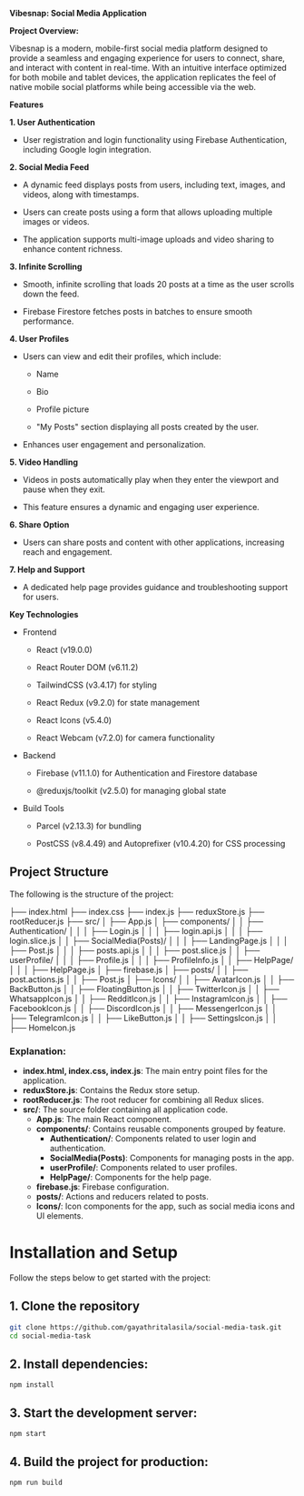 **Vibesnap: Social Media Application**

**Project Overview:**

Vibesnap is a modern, mobile-first social media platform designed to provide a seamless and engaging experience for users to connect, share, and interact with content in real-time. With an intuitive interface optimized for both mobile and tablet devices, the application replicates the feel of native mobile social platforms while being accessible via the web.

**Features**

**1. User Authentication**

- User registration and login functionality using Firebase Authentication, including Google login integration.

**2. Social Media Feed**

- A dynamic feed displays posts from users, including text, images, and videos, along with timestamps.

- Users can create posts using a form that allows uploading multiple images or videos.

- The application supports multi-image uploads and video sharing to enhance content richness.

**3. Infinite Scrolling**

- Smooth, infinite scrolling that loads 20 posts at a time as the user scrolls down the feed.

- Firebase Firestore fetches posts in batches to ensure smooth performance.

**4. User Profiles**

- Users can view and edit their profiles, which include:

   - Name

    - Bio

    - Profile picture

    - "My Posts" section displaying all posts created by the user.

- Enhances user engagement and personalization.

**5. Video Handling**

- Videos in posts automatically play when they enter the viewport and pause when they exit.

- This feature ensures a dynamic and engaging user experience.

**6. Share Option**

- Users can share posts and content with other applications, increasing reach and engagement.

**7. Help and Support**

- A dedicated help page provides guidance and troubleshooting support for users.

**Key Technologies**

- Frontend

    - React (v19.0.0)

    - React Router DOM (v6.11.2)

    - TailwindCSS (v3.4.17) for styling

    - React Redux (v9.2.0) for state management

    - React Icons (v5.4.0)

    - React Webcam (v7.2.0) for camera functionality

- Backend

    - Firebase (v11.1.0) for Authentication and Firestore database

    - @reduxjs/toolkit (v2.5.0) for managing global state

- Build Tools

    - Parcel (v2.13.3) for bundling

    - PostCSS (v8.4.49) and Autoprefixer (v10.4.20) for CSS processing

## Project Structure

The following is the structure of the project:

├── index.html ├── index.css ├── index.js ├── reduxStore.js ├── rootReducer.js ├── src/ │ ├── App.js │ ├── components/ │ │ ├── Authentication/ │ │ │ ├── Login.js │ │ │ ├── login.api.js │ │ │ ├── login.slice.js │ │ ├── SocialMedia(Posts)/ │ │ │ ├── LandingPage.js │ │ │ ├── Post.js │ │ │ ├── posts.api.js │ │ │ ├── post.slice.js │ │ ├── userProfile/ │ │ │ ├── Profile.js │ │ │ ├── ProfileInfo.js │ │ ├── HelpPage/ │ │ │ ├── HelpPage.js │ ├── firebase.js │ ├── posts/ │ │ ├── post.actions.js │ │ ├── Post.js │ ├── Icons/ │ │ ├── AvatarIcon.js │ │ ├── BackButton.js │ │ ├── FloatingButton.js │ │ ├── TwitterIcon.js │ │ ├── WhatsappIcon.js │ │ ├── RedditIcon.js │ │ ├── InstagramIcon.js │ │ ├── FacebookIcon.js │ │ ├── DiscordIcon.js │ │ ├── MessengerIcon.js │ │ ├── TelegramIcon.js │ │ ├── LikeButton.js │ │ ├── SettingsIcon.js │ │ ├── HomeIcon.js

### Explanation:

- **index.html, index.css, index.js**: The main entry point files for the application.
- **reduxStore.js**: Contains the Redux store setup.
- **rootReducer.js**: The root reducer for combining all Redux slices.
- **src/**: The source folder containing all application code.
  - **App.js**: The main React component.
  - **components/**: Contains reusable components grouped by feature.
    - **Authentication/**: Components related to user login and authentication.
    - **SocialMedia(Posts)**: Components for managing posts in the app.
    - **userProfile/**: Components related to user profiles.
    - **HelpPage/**: Components for the help page.
  - **firebase.js**: Firebase configuration.
  - **posts/**: Actions and reducers related to posts.
  - **Icons/**: Icon components for the app, such as social media icons and UI elements.


# Installation and Setup

Follow the steps below to get started with the project:

## 1. Clone the repository

```bash
git clone https://github.com/gayathritalasila/social-media-task.git
cd social-media-task

```

## 2. Install dependencies:

```npm install```

## 3. Start the development server:

```npm start```

## 4. Build the project for production:

```npm run build```